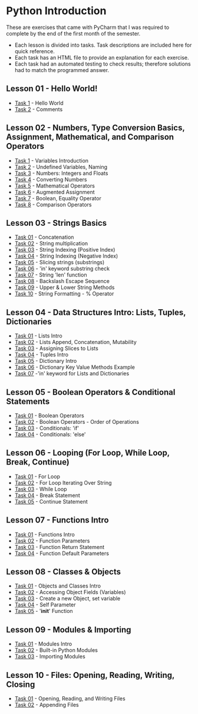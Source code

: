 # Python Introduction

These are exercises that came with PyCharm that I was required to complete by the end of the first month of the semester. 
- Each lesson is divided into tasks. Task descriptions are included here for quick reference.
- Each task has an HTML file to provide an explanation for each exercise. 
- Each task had an automated testing to check results; therefore solutions had to match the programmed answer.

## Lesson 01 - Hello World!
- [Task 1](https://github.com/jdegrave/Python/tree/master/PythonIntroduction/lesson-01/task1) - Hello World
- [Task 2](https://github.com/jdegrave/Python/tree/master/PythonIntroduction/lesson-01/task2) - Comments
## Lesson 02 - Numbers, Type Conversion Basics, Assignment, Mathematical, and Comparison Operators
- [Task 1](https://github.com/jdegrave/Python/tree/master/PythonIntroduction/lesson-02/task1) - Variables Introduction
- [Task 2](https://github.com/jdegrave/Python/tree/master/PythonIntroduction/lesson-02/task2) - Undefined Variables, Naming
- [Task 3](https://github.com/jdegrave/Python/tree/master/PythonIntroduction/lesson-02/task3) - Numbers: Integers and Floats
- [Task 4](https://github.com/jdegrave/Python/tree/master/PythonIntroduction/lesson-02/task4) - Converting Numbers
- [Task 5](https://github.com/jdegrave/Python/tree/master/PythonIntroduction/lesson-02/task5) - Mathematical Operators
- [Task 6](https://github.com/jdegrave/Python/tree/master/PythonIntroduction/lesson-02/task6) - Augmented Assignment
- [Task 7](https://github.com/jdegrave/Python/tree/master/PythonIntroduction/lesson-02/task7) - Boolean, Equality Operator
- [Task 8](https://github.com/jdegrave/Python/tree/master/PythonIntroduction/lesson-02/task8) - Comparison Operators
## Lesson 03 - Strings Basics
- [Task 01](https://github.com/jdegrave/Python/tree/master/PythonIntroduction/lesson-03/task01) - Concatenation
- [Task 02](https://github.com/jdegrave/Python/tree/master/PythonIntroduction/lesson-03/task02) - String multiplication
- [Task 03](https://github.com/jdegrave/Python/tree/master/PythonIntroduction/lesson-03/task03) - String Indexing (Positive Index)
- [Task 04](https://github.com/jdegrave/Python/tree/master/PythonIntroduction/lesson-03/task04) - String Indexing (Negative Index)
- [Task 05](https://github.com/jdegrave/Python/tree/master/PythonIntroduction/lesson-03/task05) - Slicing strings (substrings)
- [Task 06](https://github.com/jdegrave/Python/tree/master/PythonIntroduction/lesson-03/task06) - 'in' keyword substring check
- [Task 07](https://github.com/jdegrave/Python/tree/master/PythonIntroduction/lesson-03/task07) - String 'len' function
- [Task 08](https://github.com/jdegrave/Python/tree/master/PythonIntroduction/lesson-03/task08) - Backslash Escape Sequence
- [Task 09](https://github.com/jdegrave/Python/tree/master/PythonIntroduction/lesson-03/task09) - Upper & Lower String Methods
- [Task 10](https://github.com/jdegrave/Python/tree/master/PythonIntroduction/lesson-03/task10) - String Formatting - % Operator
## Lesson 04 - Data Structures Intro: Lists, Tuples, Dictionaries
- [Task 01](https://github.com/jdegrave/Python/tree/master/PythonIntroduction/lesson-04/task1) - Lists Intro
- [Task 02](https://github.com/jdegrave/Python/tree/master/PythonIntroduction/lesson-04/task2) - Lists Append, Concatenation, Mutability
- [Task 03](https://github.com/jdegrave/Python/tree/master/PythonIntroduction/lesson-04/task3) - Assigning Slices to Lists
- [Task 04](https://github.com/jdegrave/Python/tree/master/PythonIntroduction/lesson-04/task4) - Tuples Intro
- [Task 05](https://github.com/jdegrave/Python/tree/master/PythonIntroduction/lesson-04/task5) - Dictionary Intro
- [Task 06](https://github.com/jdegrave/Python/tree/master/PythonIntroduction/lesson-04/task6) - Dictionary Key Value Methods Example
- [Task 07](https://github.com/jdegrave/Python/tree/master/PythonIntroduction/lesson-04/task7) -'in' keyword for Lists and Dictionaries
## Lesson 05 - Boolean Operators & Conditional Statements
- [Task 01](https://github.com/jdegrave/Python/tree/master/PythonIntroduction/lesson-05/task1) - Boolean Operators
- [Task 02](https://github.com/jdegrave/Python/tree/master/PythonIntroduction/lesson-05/task2) - Boolean Operators - Order of Operations
- [Task 03](https://github.com/jdegrave/Python/tree/master/PythonIntroduction/lesson-05/task3) - Conditionals: 'if'
- [Task 04](https://github.com/jdegrave/Python/tree/master/PythonIntroduction/lesson-05/task4) - Conditionals: 'else'
## Lesson 06 - Looping (For Loop, While Loop, Break, Continue)
- [Task 01](https://github.com/jdegrave/Python/tree/master/PythonIntroduction/lesson-06/task1) - For Loop
- [Task 02](https://github.com/jdegrave/Python/tree/master/PythonIntroduction/lesson-06/task2) - For Loop Iterating Over String
- [Task 03](https://github.com/jdegrave/Python/tree/master/PythonIntroduction/lesson-06/task3) - While Loop
- [Task 04](https://github.com/jdegrave/Python/tree/master/PythonIntroduction/lesson-06/task4) - Break Statement
- [Task 05](https://github.com/jdegrave/Python/tree/master/PythonIntroduction/lesson-06/task5) - Continue Statement
## Lesson 07 - Functions Intro
- [Task 01](https://github.com/jdegrave/Python/tree/master/PythonIntroduction/lesson-07/task1) - Functions Intro
- [Task 02](https://github.com/jdegrave/Python/tree/master/PythonIntroduction/lesson-07/task2) - Function Parameters
- [Task 03](https://github.com/jdegrave/Python/tree/master/PythonIntroduction/lesson-07/task3) - Function Return Statement
- [Task 04](https://github.com/jdegrave/Python/tree/master/PythonIntroduction/lesson-07/task4) - Function Default Parameters
## Lesson 08 - Classes & Objects
- [Task 01](https://github.com/jdegrave/Python/tree/master/PythonIntroduction/lesson-08/task1) - Objects and Classes Intro
- [Task 02](https://github.com/jdegrave/Python/tree/master/PythonIntroduction/lesson-08/task2) - Accessing Object Fields (Variables)
- [Task 03](https://github.com/jdegrave/Python/tree/master/PythonIntroduction/lesson-08/task3) - Create a new Object, set variable
- [Task 04](https://github.com/jdegrave/Python/tree/master/PythonIntroduction/lesson-08/task4) - Self Parameter
- [Task 05](https://github.com/jdegrave/Python/tree/master/PythonIntroduction/lesson-08/task5) - '__init__' Function
## Lesson 09 - Modules & Importing
- [Task 01](https://github.com/jdegrave/Python/tree/master/PythonIntroduction/lesson-09/task1) - Modules Intro
- [Task 02](https://github.com/jdegrave/Python/tree/master/PythonIntroduction/lesson-09/task2) - Built-in Python Modules
- [Task 03](https://github.com/jdegrave/Python/tree/master/PythonIntroduction/lesson-09/task3) - Importing Modules
## Lesson 10 - Files: Opening, Reading, Writing, Closing
- [Task 01](https://github.com/jdegrave/Python/tree/master/PythonIntroduction/lesson-10/task1) - Opening, Reading, and Writing Files
- [Task 02](https://github.com/jdegrave/Python/tree/master/PythonIntroduction/lesson-10/task2) - Appending Files
